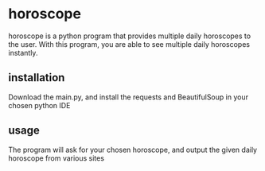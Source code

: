 # horoscope

horoscope is a python program that provides multiple daily horoscopes to the user.
With this program, you are able to see multiple daily horoscopes instantly.

## installation

Download the main.py, and install the requests and BeautifulSoup in your chosen python IDE

## usage

The program will ask for your chosen horoscope, and output the given daily horoscope from various sites
